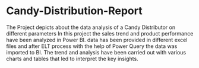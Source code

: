 # Candy-Distribution-Report
The Project depicts about the data analysis of a Candy Distributor on different parameters
In this project the sales trend and product performance have been analyzed in Power BI. data has been provided in different excel files and after ELT process with the help of Power Query the data was imported to BI. The trend and analysis have been carried out with various charts and tables that led to interpret the key insights.
